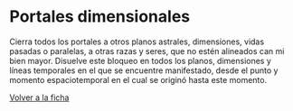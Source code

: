 # Portales dimensionales

Cierra todos los portales a otros planos astrales, dimensiones, vidas pasadas o paralelas, a otras razas y seres, que no estén alineados can mi bien mayor. Disuelve este bloqueo en todos los planos, dimensiones y líneas temporales en el que se encuentre manifestado, desde el punto y momento espaciotemporal en el cual se originó hasta este momento.

[Volver a la ficha](../ficha.md)
